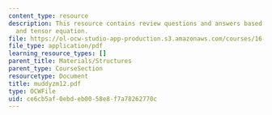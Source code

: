 ```yaml
---
content_type: resource
description: This resource contains review questions and answers based on sheer stress,
  and tensor equation.
file: https://ol-ocw-studio-app-production.s3.amazonaws.com/courses/16-01-unified-engineering-i-ii-iii-iv-fall-2005-spring-2006/ce6cb5af0ebdeb0058e8f7a78262770c_muddyzm12.pdf
file_type: application/pdf
learning_resource_types: []
parent_title: Materials/Structures
parent_type: CourseSection
resourcetype: Document
title: muddyzm12.pdf
type: OCWFile
uid: ce6cb5af-0ebd-eb00-58e8-f7a78262770c
---
```

